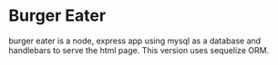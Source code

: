 # Burger Eater

burger eater is a node, express app using mysql as a database and handlebars to serve the html page. This version uses sequelize ORM.

